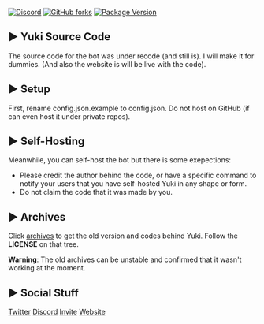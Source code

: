 [![Discord](https://discordapp.com/api/guilds/503423569192157184/widget.png?style=shield)](https://discord.gg/ck8kajr)
[![GitHub forks](https://img.shields.io/github/forks/SplitXPlayZ/Yuki-Public)](https://github.com/SplitXPlayZ/Yuki-Public/network)
[![Package Version](https://img.shields.io/github/package-json/v/SplitXPlayZ/Yuki-Public)](https://www.npmjs.com)


## ▶ Yuki Source Code

The source code for the bot was under recode (and still is). I will make it for dummies.
(And also the website is will be live with the code).


## ▶ Setup
First, rename config.json.example to config.json. Do not host on GitHub (if can even host it under private repos).

## ▶ Self-Hosting
Meanwhile, you can self-host the bot but there is some exepections:
 * Please credit the author behind the code, or have a specific command to notify your users that you have self-hosted Yuki in any shape or form.
 * Do not claim the code that it was made by you.


## ▶ Archives
Click [archives](https://github.com/yukidiscordbot/Yuki-Public/tree/archives) to get the old version and codes behind Yuki.
Follow the **LICENSE** on that tree.

**Warning**: The old archives can be unstable and confirmed that it wasn't working at the moment.


## ▶ Social Stuff
[Twitter](https://twitter.com/YukiDiscordBot)
[Discord](https://discord.gg/ck8kajr)
[Invite](https://discordapp.com/oauth2/authorize?client_id=489219428358160385&permissions=1543859415&scope=bot)
[Website](https://yukibot.xyz)
